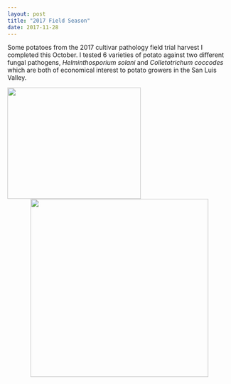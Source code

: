 ```yaml
---
layout: post
title: "2017 Field Season"
date: 2017-11-28
---
```


Some potatoes from the 2017 cultivar pathology field trial harvest I completed this October. I tested 6 varieties of potato against two different fungal pathogens, *Helminthosporium solani* and *Colletotrichum coccodes* which are both of economical interest to potato growers in the San Luis Valley.




<IMG HEIGHT="250" WIDTH="300" src=_posts/IMG_2214.JPG>
  
  <center>
<a href=/_posts/IMG_2214.JPG><img width = "400" src=_posts/IMG_2214.JPG /></a</><p><center>
